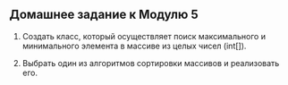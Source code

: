 Домашнее задание к Модулю 5
---------------------

1. Создать класс, который осуществляет поиск максимального и минимального элемента в массиве из целых чисел (int[]).

2. Выбрать один из алгоритмов сортировки массивов и реализовать его.

